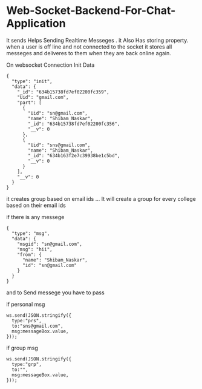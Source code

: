 # Web-Socket-Backend-For-Chat-Application
It sends Helps Sending Realtime Messeges .
it Also Has storing property. when a user is off line and not connected to the socket it stores all messeges and deliveres to them when they are back online again.

On websocket Connection Init Data
```
{
  "type": "init",
  "data": {
    "_id": "634b15738fd7ef02200fc359",
    "Uid": "gmail.com",
    "part": [
      {
        "Uid": "sn@gmail.com",
        "name": "Shibam_Naskar",
        "_id": "634b15738fd7ef02200fc356",
        "__v": 0
      },
      {
        "Uid": "sns@gmail.com",
        "name": "Shibam_Naskar",
        "_id": "634b163f2e7c39938be1c5bd",
        "__v": 0
      }
    ],
    "__v": 0
  }
}
```
it creates group based on email ids ... It will create a group for every college based on their email ids


if there is any messege 
```
{
  "type": "msg",
  "data": {
    "msgid": "sn@gmail.com",
    "msg": "hii",
    "from": {
      "name": "Shibam_Naskar",
      "id": "sn@gmail.com"
    }
  }
}
```

and to Send messege you have to pass

if personal msg 
```
ws.send(JSON.stringify({
  type:"prs",
  to:"sns@gmail.com",
  msg:messageBox.value,
}));
```

if group msg
```
ws.send(JSON.stringify({
  type:"grp",
  to:"",
  msg:messageBox.value,
}));
```
